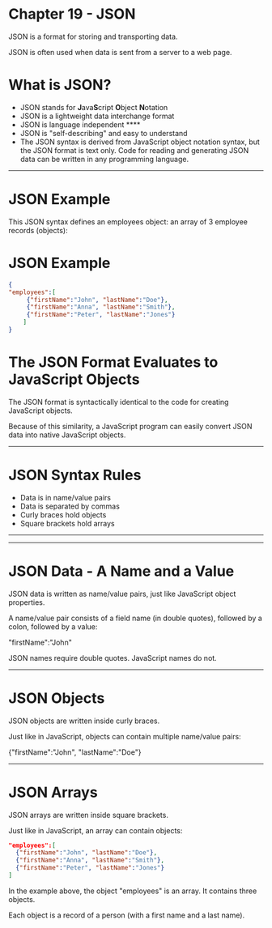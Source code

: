 # Chapter 19 - JSON

JSON is a format for storing and transporting data.

JSON is often used when data is sent from a server to a web page.

# What is JSON?

- JSON stands for **J**ava**S**cript **O**bject **N**otation
- JSON is a lightweight data interchange format
- JSON is language independent ****
- JSON is "self-describing" and easy to understand
- The JSON syntax is derived from JavaScript object notation syntax, but the JSON format is text only. Code for reading and generating JSON data can be written in any programming language.

---

# JSON Example

This JSON syntax defines an employees object: an array of 3 employee records (objects):

# JSON Example

```json
{
"employees":[
	 {"firstName":"John", "lastName":"Doe"}, 
	 {"firstName":"Anna", "lastName":"Smith"}, 
	 {"firstName":"Peter", "lastName":"Jones"}
	]
}
```

# The JSON Format Evaluates to JavaScript Objects

The JSON format is syntactically identical to the code for creating JavaScript objects.

Because of this similarity, a JavaScript program can easily convert JSON data into native JavaScript objects.

---

# JSON Syntax Rules

- Data is in name/value pairs
- Data is separated by commas
- Curly braces hold objects
- Square brackets hold arrays

---

---

# JSON Data - A Name and a Value

JSON data is written as name/value pairs, just like JavaScript object properties.

A name/value pair consists of a field name (in double quotes), followed by a colon, followed by a value:

"firstName":"John"

JSON names require double quotes. JavaScript names do not.

---

# JSON Objects

JSON objects are written inside curly braces.

Just like in JavaScript, objects can contain multiple name/value pairs:

{"firstName":"John", "lastName":"Doe"}

---

# JSON Arrays

JSON arrays are written inside square brackets.

Just like in JavaScript, an array can contain objects:

```json
"employees":[
  {"firstName":"John", "lastName":"Doe"},
  {"firstName":"Anna", "lastName":"Smith"},
  {"firstName":"Peter", "lastName":"Jones"}
]
```

In the example above, the object "employees" is an array. It contains three objects.

Each object is a record of a person (with a first name and a last name).